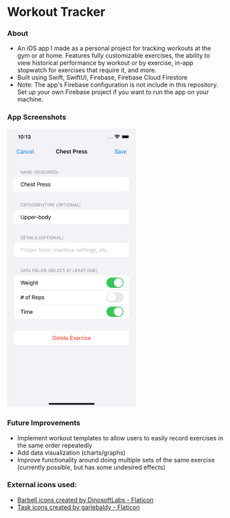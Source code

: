 # Workout Tracker

### About
* An iOS app I made as a personal project for tracking workouts at the gym or at home. Features fully customizable exercises, the ability to view historical performance by workout or by exercise, in-app stopwatch for exercises that require it, and more.
* Built using Swift, SwiftUI, Firebase, Firebase Cloud Firestore
* Note: The app's Firebase configuration is not include in this repository. Set up your own Firebase project if you want to run the app on your machine.

### App Screenshots
<img
  src="https://github.com/sam-r-1/workout-tracker_ios/blob/main/app-screen-captures/edit-exercise-screen.png"
  alt="Alt text"
  title="Optional title"
  style="display: inline-block; margin: 0 auto; max-width: 300px">

### Future Improvements
* Implement workout templates to allow users to easily record exercises in the same order repeatedly
* Add data visualization (charts/graphs)
* Improve functionality around doing multiple sets of the same exercise (currently possible, but has some undesired effects)

### External icons used:
* <a href="https://www.flaticon.com/free-icons/barbell" title="barbell icons">Barbell icons created by DinosoftLabs - Flaticon</a>
* <a href="https://www.flaticon.com/free-icons/task" title="task icons">Task icons created by gariebaldy - Flaticon</a>
